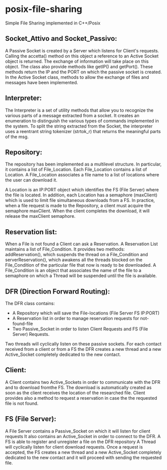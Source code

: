 posix-file-sharing
==================

Simple File Sharing implemented in C++/Posix

Socket_Attivo and Socket_Passivo:
---------------------------------
A Passive Socket is created by a Server which listens for Client's requests. 
Calling the accetta() method on this object a reference to an Active Socket object is returned. 
The exchange of information will take place on this object. 
The class also provide methods like getIP() and getPort(). These methods return the IP and the PORT on which the passive socket is created. 
In the Active Socket class, methods to allow the exchange of files and messages have been implemented.

Interpreter:
------------
The Interpreter is a set of utility methods that allow you to recognize the various parts of a message extracted from a socket.
It creates an enumeration to distinguish the various types of commands implemented in the system. 
To split the string extracted from the Socket, the interpreter uses a reentrant string tokenizer (strtok_r) that returns the meaningful parts of the msg.

Repository:
-----------
The repository has been implemented as a multilevel structure. 
In particular, it contains a list of File_Location. Each File_Location contains a list of Location.
A File_Location associates a file name to a list of locations where the user can download it.

A Location is an IP:PORT object which identifies the FS (File Server) where the file is located. 
In addition, each Location has a semaphore (maxClient) which is used to limit file simultaneous downloads from a FS.
In practice, when a file request is made to the Repository, a client must acquire the semaphore maxClient. 
When the client completes the download, it will release the maxClient semaphore.

Reservation list:
-----------------
When a File is not found a Client can ask a Reservation.
A Reservation List maintains a list of File_Condition. 
It provides two methods: addReservation(), which suspends the thread on a File_Condition and serverReservation(),
which awakens all the threads blocked on the File_Condition of the particular file that now is ready to be downloaded.
A File_Condition is an object that associates the name of the file to a semaphore on which a Thread will be suspended until the file is available.

DFR (Direction Forward Routing):
--------------------------------
The DFR class contains:
  - A Repository which will save the File-locations (File Server FS IP:PORT)
  - A Reservation list in order to manage reservation requests for not-found-file
  - Two Passive_Socket in order to listen Client Requests and FS (File Server) Requests.

Two threads will cyclically listen on these passive sockets.
For each contact received from a client or from a FS the DFR creates a new thread and a new Active_Socket completely dedicated to the new contact.

Client:
-------
A Client contains two Active_Sockets in order to communicate with the DFR and to download fromthe FS.
The download is automatically created as soon as the client receives the location of the researched file.
Client provides also a method to request a reservation in case the the requested file is not found.

FS (File Server):
-----------------
A File Server contains a Passive_Socket on which it will listen for client requests
It also contains an Active_Socket in order to connect to the DFR.
A FS is able to register and unregister a file on the DFR repository
A Thread will cyclically listen for client download requests. 
Once a request is accepted, the FS creates a new thread and a new Active_Socket completely dedicated to the new contact and it will proceed with sending the requested file.
